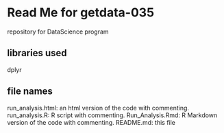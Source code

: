 # Read Me for getdata-035
repository for DataScience program

## libraries used
dplyr

## file names
run_analysis.html: an html version of the code with commenting.
run_analysis.R: R script with commenting.
Run_Analysis.Rmd: R Markdown version of the code with commenting.
README.md: this file



